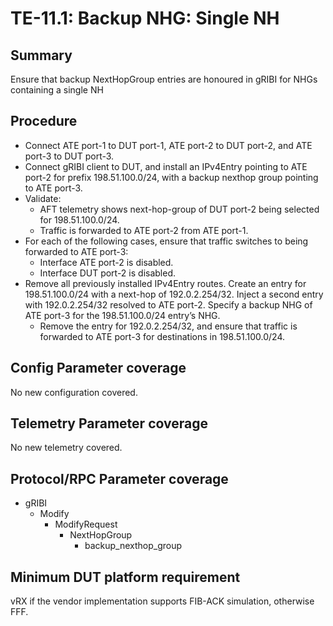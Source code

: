 # TE-11.1: Backup NHG: Single NH

## Summary

Ensure that backup NextHopGroup entries are honoured in gRIBI for NHGs
containing a single NH

## Procedure

*   Connect ATE port-1 to DUT port-1, ATE port-2 to DUT port-2, and ATE port-3
    to DUT port-3.
*   Connect gRIBI client to DUT, and install an IPv4Entry pointing to ATE port-2
    for prefix 198.51.100.0/24, with a backup nexthop group pointing to ATE
    port-3.
*   Validate:
    *   AFT telemetry shows next-hop-group of DUT port-2 being selected for
        198.51.100.0/24.
    *   Traffic is forwarded to ATE port-2 from ATE port-1.
*   For each of the following cases, ensure that traffic switches to being
    forwarded to ATE port-3:
    *   Interface ATE port-2 is disabled.
    *   Interface DUT port-2 is disabled.
*   Remove all previously installed IPv4Entry routes. Create an entry for
    198.51.100.0/24 with a next-hop of 192.0.2.254/32. Inject a second entry
    with 192.0.2.254/32 resolved to ATE port-2. Specify a backup NHG of ATE
    port-3 for the 198.51.100.0/24 entry’s NHG.
    *   Remove the entry for 192.0.2.254/32, and ensure that traffic is
        forwarded to ATE port-3 for destinations in 198.51.100.0/24.

## Config Parameter coverage

No new configuration covered.

## Telemetry Parameter coverage

No new telemetry covered.

## Protocol/RPC Parameter coverage

*   gRIBI
    *   Modify
        *   ModifyRequest
            *   NextHopGroup
                *   backup_nexthop_group

## Minimum DUT platform requirement

vRX if the vendor implementation supports FIB-ACK simulation, otherwise FFF.
